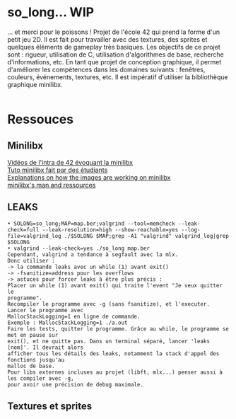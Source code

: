 # so_long... WIP

... et merci pour le poissons !
Projet de l'école 42 qui prend la forme d'un petit jeu 2D. Il est fait pour travailler avec des textures, des sprites et quelques éléments de gameplay très basiques.
Les objectifs de ce projet sont : rigueur, utilisation de C, utilisation d'algorithmes de base, recherche d'informations, etc. En tant que projet de conception graphique, il permet d'améliorer les compétences dans les domaines suivants : fenêtres, couleurs, événements, textures, etc. Il est impératif d'utiliser la bibliothèque graphique minilibx.

<img src=""
     alt="">

# Ressouces

## Minilibx

<a href="https://elearning.intra.42.fr/searches/search?query=minilibx">Vidéos de l'intra de 42 évoquant la minilibx</a><br />
<a href="https://harm-smits.github.io/42docs/libs/minilibx.html">Tuto minilibx fait par des étudiants</a><br />
<a href="https://github.com/keuhdall/images_example">Explanations on how the images are working on minilibx</a><br />
<a href="https://github.com/qst0/ft_libgfx#minilibx">minilibx's man and ressources</a><br />

## LEAKS
```
• SOLONG=so_long;MAP=map.ber;valgrind --tool=memcheck --leak-check=full --leak-resolution=high --show-reachable=yes --log-file=valgrind_log ./$SOLONG $MAP;grep -A1 "valgrind" valgrind_log|grep $SOLONG
• valgrind --leak-check=yes ./so_long map.ber
Cependant, valgrind a tendance à segfault avec la mlx.
Donc utiliser : 
-> la commande leaks avec un while (1) avant exit()
-> -fsanitize=address pour les overflows
-> astuces pour forcer leaks à être plus précis :
Placer un while (1) avant exit() qui traite l'event "Je veux quitter le
programme".
Recompiler le programme avec -g (sans fsanitize), et l'executer. Lancer le programme avec
MallocStackLogging=1 en ligne de commande.
Exemple : MallocStackLogging=1 ./a.out
Faire les tests, quitter le programme. Grâce au while, le programme se met en pause sur
exit(), et ne quitte pas. Dans un terminal séparé, lancer 'leaks [nom]'. Il devrait alors
afficher tous les détails des leaks, notamment la stack d'appel des fonctions jusqu'au
malloc de base. 
Pour libs externes incluses au projet (libft, mlx...) penser aussi à les compiler avec -g,
pour avoir une précision de debug maximale. 
```

## Textures et sprites
